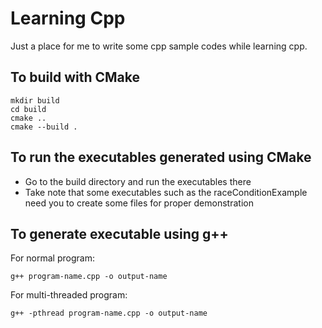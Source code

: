 # Learning Cpp
Just a place for me to write some cpp sample codes while learning cpp.

## To build with CMake
```
mkdir build
cd build
cmake ..
cmake --build .
```

## To run the executables generated using CMake
- Go to the build directory and run the executables there
- Take note that some executables such as the raceConditionExample need you to create some files for proper demonstration

## To generate executable using g++
For normal program:
```
g++ program-name.cpp -o output-name
```
For multi-threaded program:
```
g++ -pthread program-name.cpp -o output-name
```